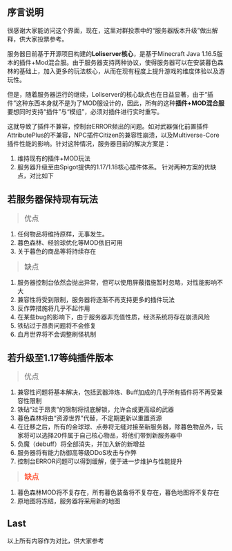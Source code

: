## 序言说明
很感谢大家能访问这个界面，现在，这里对群投票中的“服务器版本升级”做出解释，供大家投票参考。

服务器目前基于开源项目构建的**Loliserver核心**，是基于Minecraft Java 1.16.5版本的插件+Mod混合服。由于服务器支持两种协议，使得服务器可以在安装暮色森林的基础上，加入更多的玩法核心，从而在现有程度上提升游戏的维度体验以及游玩性。

但是，随着服务器运行的继续，Loliserver的核心缺点也在日益显著，由于“插件”这种东西本身就不是为了MOD服设计的，因此，所有的这种**插件+MOD混合服**要想同时支持“插件”与“模组”，必须对插件进行实时重写。

这就导致了插件不兼容，控制台ERROR频出的问题。如对武器强化前置插件AttributePlus的不兼容，NPC插件Citizen的兼容性崩溃，以及Multiverse-Core插件性能的影响。针对这种情况，服务器目前的解决方案是：
1. 维持现有的插件+MOD玩法
2. 服务器升级至由Spigot提供的1.17/1.18核心插件体系。
针对两种方案的优缺点，对比如下

## 若服务器保持现有玩法

> <big>优点</big>
1. 任何物品将维持原样，无事发生。
2. 暮色森林、经验球优化等MOD依旧可用
3. 关于暮色的商品等将持续存在

> <big>缺点</big>
1. 服务器控制台依然会抛出异常，但可以使用屏蔽措施暂时忽略，对性能影响不大
2. 兼容性将受到限制，服务器将逐渐不再支持更多的插件玩法
3. 反作弊措施将几乎不起作用
4. 在某些bug的影响下，由于服务器非充值性质，经济系统将存在崩溃风险
5. 铁砧过于昂贵问题将不会修复
6. 血月世界将不会调整刷怪机制
## 若升级至1.17等纯插件版本

> <big>优点</big>
1. 兼容性问题将基本解决，包括武器淬炼、Buff加成的几乎所有插件将不再受兼容性限制
2. 铁砧“过于昂贵”的限制将彻底解锁，允许合成更高级的武器
3. 暮色森林将由“资源世界”代替，不定期更新以重置资源
4. 在迁移之后，所有的金球球、点券将无缝对接至新服务器，除暮色物品外，玩家将可以选择20件属于自己核心物品，将他们带到新服务器中
5. 负魔（debuff）将全部消失，并加入新的新增益
6. 服务器将有能力防御高等级DDoS攻击与作弊
7. 控制台ERROR问题可以得到缓解，便于进一步维护与性能提升

> <big><font color="FF6347">**缺点**</font></big>
1. 暮色森林MOD将不复存在，所有暮色装备将不复存在，暮色地图将不复存在
2. 原地图将冻结，服务器将采用新的地图


## Last
以上所有内容作为对比，供大家参考